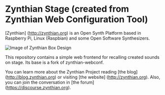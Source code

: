# Zynthian Stage (created from Zynthian Web Configuration Tool)

[Zynthian] (http://zynthian.org) is an Open Synth Platform based in Raspberry Pi, Linux (Raspbian) and some Open Software Synthesizers.

![Image of Zynthian Box Design](http://zynthian.org/img/github/zynthian-case-render-01.jpg)

This repository contains a simple web frontend for recalling created sounds on stage. Its base is a fork of zynthian-webconf.

You can learn more about the Zynthian Project reading [the blog] (http://blog.zynthian.org) or visiting [the website] (http://zynthian.org). Also, you can join the conversation in [the forum] (https://discourse.zynthian.org).
